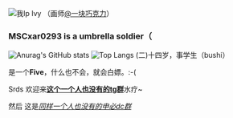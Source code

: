 ![我lp Ivy](https://mscxar-0293.github.io/pics/download_20210804164914.jpg)
（画师[@一块巧克力](https://yikuaiqiaokeli58767.lofter.com)）
### MSCxar0293 is a umbrella soldier（

<!--
**MSCxar-0293/MSCxar-0293** is a ✨ _special_ ✨ repository because its `README.md` (this file) appears on your GitHub profile.

Here are some ideas to get you started:

- 🔭 I’m currently working on ...
- 🌱 I’m currently learning ...
- 👯 I’m looking to collaborate on ...
- 🤔 I’m looking for help with ...
- 💬 Ask me about ...
- 📫 How to reach me: ...
- 😄 Pronouns: ...
- ⚡ Fun fact: ...
-->
![Anurag's GitHub stats](https://github-readme-stats.vercel.app/api?username=MSCxar-0293&count_private=true&show_icons=true&theme=dracula)
![Top Langs](https://github-readme-stats.vercel.app/api/top-langs/?username=MSCxar-0293&layout=compact&theme=dracula)
(二)十四岁，事学生（bushi）

是一个**Five**，什么也不会，就会白嫖。:-(

Srds 欢迎来[**这个一个人也没有的tg群**](https://t.me/joinchat/s8fuNr8aBzI3NjBl)水疗~

然后 这是[*同样一个人也没有的申必dc群*](https://discord.gg/UUyNyMe4Jw)
